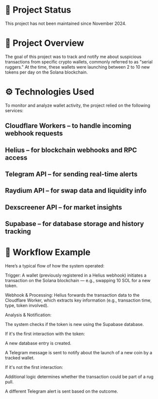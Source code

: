 # 🛑 Project Status
This project has not been maintained since November 2024.

# 📌 Project Overview
The goal of this project was to track and notify me about suspicious transactions from specific crypto wallets, commonly referred to as "serial ruggers." At the time, these wallets were launching between 2 to 10 new tokens per day on the Solana blockchain.

# ⚙️ Technologies Used
To monitor and analyze wallet activity, the project relied on the following services:

## Cloudflare Workers – to handle incoming webhook requests

## Helius – for blockchain webhooks and RPC access

## Telegram API – for sending real-time alerts

## Raydium API – for swap data and liquidity info

## Dexscreener API – for market insights

## Supabase – for database storage and history tracking

# 🔁 Workflow Example
Here’s a typical flow of how the system operated:

Trigger:
A wallet (previously registered in a Helius webhook) initiates a transaction on the Solana blockchain — e.g., swapping 10 SOL for a new token.

Webhook & Processing:
Helius forwards the transaction data to the Cloudflare Worker, which extracts key information (e.g., transaction time, type, token involved).

Analysis & Notification:

The system checks if the token is new using the Supabase database.

If it's the first interaction with the token:

A new database entry is created.

A Telegram message is sent to notify about the launch of a new coin by a tracked wallet.

If it's not the first interaction:

Additional logic determines whether the transaction could be part of a rug pull.

A different Telegram alert is sent based on the outcome.